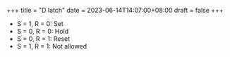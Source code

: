 +++
title = "D latch"
date = 2023-06-14T14:07:00+08:00
draft = false
+++
-   S = 1, R = 0: Set
-   S = 0, R = 0: Hold
-   S = 0, R = 1: Reset
-   S = 1, R = 1: Not allowed
